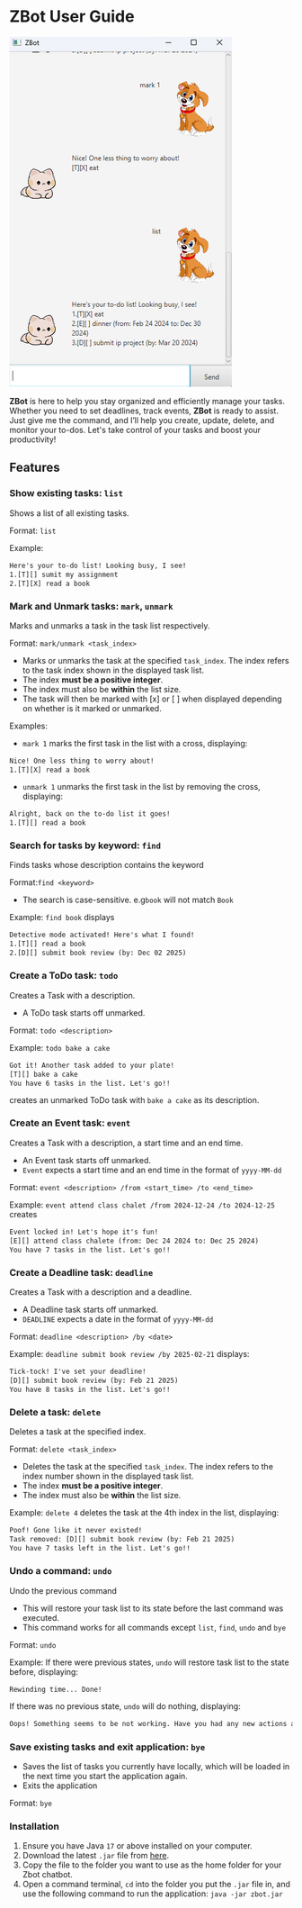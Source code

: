 # ZBot User Guide

![Product Screenshot](./Ui.png)

**ZBot** is here to help you stay organized and efficiently manage your tasks.
Whether you need to set deadlines, track events,
**ZBot** is ready to assist. Just give me the command, and I’ll help you create, 
update, delete, and monitor your to-dos. Let's take control of your tasks and 
boost your productivity!

## Features

### Show existing tasks: `list`

Shows a list of all existing tasks.

Format: `list`

Example:
```
Here's your to-do list! Looking busy, I see!
1.[T][] sumit my assignment
2.[T][X] read a book
```

### Mark and Unmark tasks: `mark`, `unmark`

Marks and unmarks a task in the task list respectively.

Format: `mark/unmark <task_index>`
- Marks or unmarks the task at the specified `task_index`. The index refers to the task index shown in the displayed
  task list. 
- The index **must be a positive integer**.
- The index must also be **within** the list size.
- The task will then be marked with [x] or [ ] when displayed depending on whether is it marked or unmarked.

Examples:
- `mark 1` marks the first task in the list with a cross, displaying:
```
Nice! One less thing to worry about!
1.[T][X] read a book
```
- `unmark 1` unmarks the first task in the list by removing the cross, displaying:
```
Alright, back on the to-do list it goes!
1.[T][] read a book
```

### Search for tasks by keyword: `find`
Finds tasks whose description contains the keyword

Format:`find <keyword>`
- The search is case-sensitive. e.g`book` will not match `Book`

Example:
`find book` displays
```
Detective mode activated! Here's what I found!
1.[T][] read a book
2.[D][] submit book review (by: Dec 02 2025)
```

### Create a ToDo task: `todo`
Creates a Task with a description.
- A ToDo task starts off unmarked.

Format: `todo <description>`

Example: `todo bake a cake` 
```
Got it! Another task added to your plate!
[T][] bake a cake
You have 6 tasks in the list. Let's go!!
```
creates an unmarked ToDo task with `bake a cake` as its description.

### Create an Event task: `event`
Creates a Task with a description, a start time and an end time.
- An Event task starts off unmarked.
- `Event` expects a start time and an end time in the format of `yyyy-MM-dd`

Format: `event <description> /from <start_time> /to <end_time>`

Example: `event attend class chalet /from 2024-12-24 /to 2024-12-25` creates
```
Event locked in! Let's hope it's fun!
[E][] attend class chalete (from: Dec 24 2024 to: Dec 25 2024)
You have 7 tasks in the list. Let's go!!
```

### Create a Deadline task: `deadline`
Creates a Task with a description and a deadline.
- A Deadline task starts off unmarked.
- `DEADLINE` expects a date in the format of `yyyy-MM-dd`

Format: `deadline <description> /by <date>`

Example: `deadline submit book review /by 2025-02-21` displays:
```
Tick-tock! I've set your deadline!
[D][] submit book review (by: Feb 21 2025)
You have 8 tasks in the list. Let's go!!
```
### Delete a task: `delete`
Deletes a task at the specified index.

Format: `delete <task_index>`
- Deletes the task at the specified `task_index`. The index refers to the index number shown in the displayed
  task list. 
- The index **must be a positive integer**.
- The index must also be **within** the list size.

Example: `delete 4` deletes the task at the 4th index in the list, displaying:
```
Poof! Gone like it never existed!
Task removed: [D][] submit book review (by: Feb 21 2025)
You have 7 tasks left in the list. Let's go!!
```

### Undo a command: `undo`
Undo the previous command
- This will restore your task list to its state before the last command was executed.
- This command works for all commands except `list`, `find`, `undo` and `bye` 

Format: `undo`

Example: If there were previous states, `undo` will restore task list to the state before, displaying:
```
Rewinding time... Done!
```
If there was no previous state, `undo` will do nothing, displaying:
```dtd
Oops! Something seems to be not working. Have you had any new actions added yet?
```

### Save existing tasks and exit application: `bye`
- Saves the list of tasks you currently have locally, 
which will be loaded in the next time you start the application again.
- Exits the application

Format: `bye`

### Installation
1. Ensure you have Java `17` or above installed on your computer.
2. Download the latest `.jar` file from [here](https://github.com/zhenglong1603/ip/releases/tag/A-Release).
3. Copy the file to the folder you want to use as the home folder for your Zbot chatbot.
4. Open a command terminal, `cd` into the folder you put the `.jar` file in, and use the following command to run the application:
   `java -jar zbot.jar`

